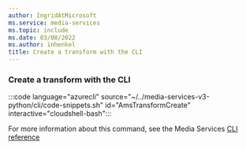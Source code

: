 ```yaml
---
author: IngridAtMicrosoft
ms.service: media-services
ms.topic: include
ms.date: 03/08/2022
ms.author: inhenkel
title: Create a transform with the CLI
---
```


<!--Create a transform-->

### Create a transform with the CLI

:::code language="azurecli" source="~/../media-services-v3-python/cli/code-snippets.sh" id="AmsTransformCreate" interactive="cloudshell-bash":::

For more information about this command, see the Media Services [CLI reference](/cli/azure/ams/transform?view=azure-cli-latest&preserve-view=true#az-ams-transform-create)
